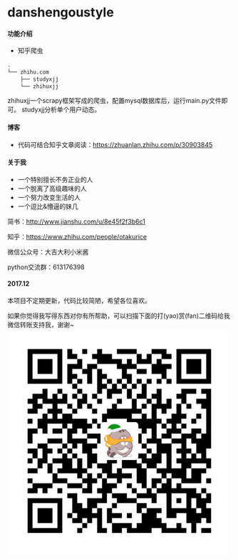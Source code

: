 # danshengoustyle
#### 功能介绍
- 知乎爬虫
```
.
└── zhihu.com
    ├── studyxjj
    └── zhihuxjj
```
zhihuxjj一个scrapy框架写成的爬虫，配置mysql数据库后，运行main.py文件即可。
studyxjj分析单个用户动态。

#### 博客
- 代码可结合知乎文章阅读：https://zhuanlan.zhihu.com/p/30903845

#### 关于我
- 一个特别擅长不务正业的人
- 一个脱离了高级趣味的人
- 一个努力改变生活的人
- 一个逗比&懵逼的妹几

简书：http://www.jianshu.com/u/8e45f2f3b6c1

知乎：https://www.zhihu.com/people/otakurice

微信公众号：大吉大利小米酱

python交流群：613176398

#### 2017.12
本项目不定期更新，代码比较简陋，希望各位喜欢。

如果你觉得我写得东西对你有所帮助，可以扫描下面的打(yao)赏(fan)二维码给我微信转账支持我，谢谢~
![](assets/README-8304749f.JPG)
